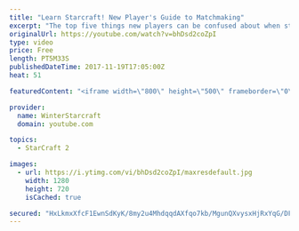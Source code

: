 ```yaml
---
title: "Learn Starcraft! New Player's Guide to Matchmaking"
excerpt: "The top five things new players can be confused about when starting off playing Starcraft 2!"
originalUrl: https://youtube.com/watch?v=bhDsd2coZpI
type: video
price: Free
length: PT5M33S
publishedDateTime: 2017-11-19T17:05:00Z
heat: 51

featuredContent: "<iframe width=\"800\" height=\"500\" frameborder=\"0\" src=\"https://www.youtube.com/embed/bhDsd2coZpI\" allow=\"accelerometer; autoplay; encrypted-media; gyroscope; picture-in-picture\" allowfullscreen></iframe>"

provider:
  name: WinterStarcraft
  domain: youtube.com

topics:
  - StarCraft 2

images:
  - url: https://i.ytimg.com/vi/bhDsd2coZpI/maxresdefault.jpg
    width: 1280
    height: 720
    isCached: true

secured: "HxLkmxXfcF1EwnSdKyK/8my2u4MhdqqdAXfqo7kb/MgunQXvysxHjRxYqG/DFrzMh70/gQIzhbPQBpOLaxNC2JOQk2vWIqshR9ddmErx/Alp1UwMG0Wn1h/Fjap0frQuRopQbyiu6zdFrm7cFTNBg5Pn1dBu4QGE8Qu7LYXwcejx+6zT1sK5/a8xpbz6Wd5JG7dntIU/M6TbxRv7xZeRDhlobwAtQ4ddKUpyRQuxExRASNE1OJfY6G5Yvep7/6EV96l/2LGd+5EsgMU1asXbL7SdJtSST1GeBeeq9gmya/Fsyfk+cE1Em/bzrj6R3ITOKf4si/5HRVUrFiqb1xMCdn2MYH+czRPFkr9Zu4wwDvZ5Wgk1nJN+I/jpJvFTZAAAULKE2ScqQ1NlrVkZaexu8Mzj0TRz3wmVF0FsxGPjFiE=;+5DYSTRerRVILEjtGe3lUQ=="
---
```


